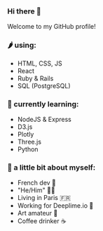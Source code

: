 

### Hi there 👋

<!--
<img src="https://yata-apix-a9caea66-ad78-425f-aa08-e292558ebb65.lss.locawebcorp.com.br/b7c7dbff38ae4f419c94ce8d2254b9d9.png"> 
**Ngopimas/Ngopimas** is a ✨ _special_ ✨ repository because its `README.md` (this file) appears on your GitHub profile.
Here are some ideas to get you started:

- 🔭 I’m currently working on ...
- 🌱 I’m currently learning ...
- 👯 I’m looking to collaborate on ...
- 🤔 I’m looking for help with ...
- 💬 Ask me about ...
- 📫 How to reach me: ...
- 😄 Pronouns: ...
- ⚡ Fun fact: ...

<img src="https://yata-apix-a9caea66-ad78-425f-aa08-e292558ebb65.lss.locawebcorp.com.br/b7c7dbff38ae4f419c94ce8d2254b9d9.png"> 
-->

Welcome to my GitHub profile!

### 🌶 using:
- HTML, CSS, JS
- React
- Ruby & Rails
- SQL (PostgreSQL)

### 🌱 currently learning:
- NodeJS & Express
- D3.js
- Plotly
- Three.js
- Python

### 🐸 a little bit about myself:
- French dev 🥖
- "He/Him" 👨‍💻
- Living in Paris 🇫🇷
- Working for Deeplime.io 🚀
- Art amateur 🎨
- Coffee drinker ☕
